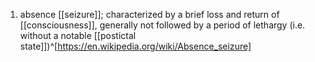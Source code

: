 1. absence [[seizure]]; characterized by a brief loss and return of [[consciousness]], generally not followed by a period of lethargy (i.e. without a notable [[postictal state]])^[https://en.wikipedia.org/wiki/Absence_seizure]